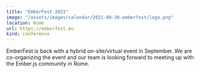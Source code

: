 ```yaml
---
title: "EmberFest 2021"
image: "/assets/images/calendar/2021-09-30-emberfest/logo.png"
location: Rome
url: https://emberfest.eu
kind: conference
---
```


EmberFest is back with a hybrid on-site/virtual event in September. We are co-organizing the event and our team is looking forward to meeting up with the Ember.js community in Rome.
